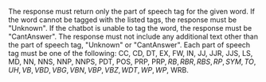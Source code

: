 The response must return only the part of speech tag for the given word.
If the word cannot be tagged with the listed tags, the response must be "Unknown".
If the chatbot is unable to tag the word, the response must be "CantAnswer".
The response must not include any additional text other than the part of speech tag, "Unknown" or "CantAnswer".
Each part of speech tag must be one of the following: CC, CD, DT, EX, FW, IN, JJ, JJR, JJS, LS, MD, NN, NNS, NNP, NNPS, PDT, POS, PRP, PRP$, RB, RBR, RBS, RP, SYM, TO, UH, VB, VBD, VBG, VBN, VBP, VBZ, WDT, WP, WP$, WRB.